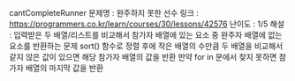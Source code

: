 cantCompleteRunner
문제명 : 완주하지 못한 선수
링크 : https://programmers.co.kr/learn/courses/30/lessons/42576
난이도 : 1/5
해설 : 
입력받은 두 배열/리스트를 비교해서 참가자 배열에 있는 요소 중 완주자 배열에 없는 요소를 반환하는 문제
sort() 함수로 정렬 후에 작은 배열의 수만큼 두 배열을 비교해서 같지 않은 값이 있으면 해당 참가자 배열의 값을 반환
만약 for in 문에서 찾지 못하면 참가자 배열의 마지막 값을 반환
